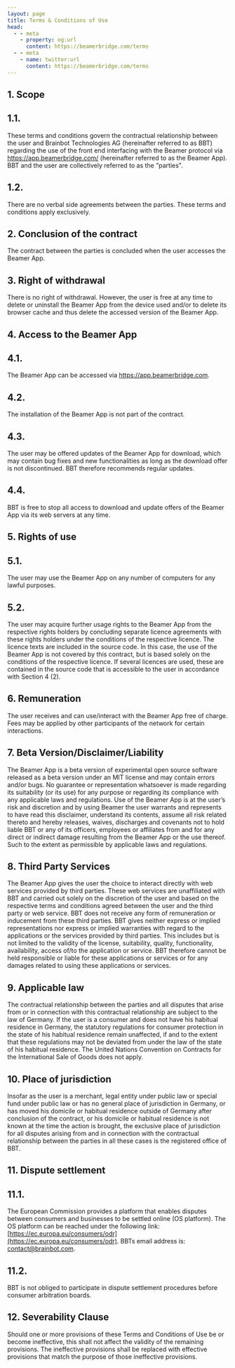 ```yaml
---
layout: page
title: Terms & Conditions of Use
head:
  - - meta
    - property: og:url
      content: https://beamerbridge.com/terms
  - - meta
    - name: twitter:url
      content: https://beamerbridge.com/terms
---
```


## 1. Scope

## 1.1.

These terms and conditions govern the contractual relationship between the user and Brainbot Technologies AG (hereinafter referred to as BBT) regarding the use of the front end interfacing with the Beamer protocol via https://app.beamerbridge.com/ (hereinafter referred to as the Beamer App). BBT and the user are collectively referred to as the "parties".

## 1.2.

There are no verbal side agreements between the parties. These terms and conditions apply exclusively.

## 2. Conclusion of the contract

The contract between the parties is concluded when the user accesses the Beamer App.

## 3. Right of withdrawal

There is no right of withdrawal. However, the user is free at any time to delete or uninstall the Beamer App from the device used and/or to delete its browser cache and thus delete the accessed version of the Beamer App.

## 4. Access to the Beamer App

## 4.1.

The Beamer App can be accessed via https://app.beamerbridge.com.

## 4.2.

The installation of the Beamer App is not part of the contract.

## 4.3.

The user may be offered updates of the Beamer App for download, which may contain bug fixes and new functionalities as long as the download offer is not discontinued. BBT therefore recommends regular updates.

## 4.4.

BBT is free to stop all access to download and update offers of the Beamer App via its web servers at any time.

## 5. Rights of use

## 5.1.

The user may use the Beamer App on any number of computers for any lawful purposes.

## 5.2.

The user may acquire further usage rights to the Beamer App from the respective rights holders by concluding separate licence agreements with these rights holders under the conditions of the respective licence. The licence texts are included in the source code. In this case, the use of the Beamer App is not covered by this contract, but is based solely on the conditions of the respective licence. If several licences are used, these are contained in the source code that is accessible to the user in accordance with Section 4 (2).

## 6. Remuneration

The user receives and can use/interact with the Beamer App free of charge. Fees may be applied by other participants of the network for certain interactions.

## 7. Beta Version/Disclaimer/Liability

The Beamer App is a beta version of experimental open source software released as a beta version under an MIT license and may contain errors and/or bugs. No guarantee or representation whatsoever is made regarding its suitability (or its use) for any purpose or regarding its compliance with any applicable laws and regulations. Use of the Beamer App is at the user’s risk and discretion and by using Beamer the user warrants and represents to have read this disclaimer, understand its contents, assume all risk related thereto and hereby releases, waives, discharges and covenants not to hold liable BBT or any of its officers, employees or affiliates from and for any direct or indirect damage resulting from the Beamer App or the use thereof. Such to the extent as permissible by applicable laws and regulations.

## 8. Third Party Services

The Beamer App gives the user the choice to interact directly with web services provided by third parties. These web services are unaffiliated with BBT and carried out solely on the discretion of the user and based on the respective terms and conditions agreed between the user and the third party or web service. BBT does not receive any form of remuneration or inducement from these third parties. BBT gives neither express or implied representations nor express or implied warranties with regard to the applications or the services provided by third parties. This includes but is not limited to the validity of the license, suitability, quality, functionality, availability, access of/to the application or service. BBT therefore cannot be held responsible or liable for these applications or services or for any damages related to using these applications or services.

## 9. Applicable law

The contractual relationship between the parties and all disputes that arise from or in connection with this contractual relationship are subject to the law of Germany. If the user is a consumer and does not have his habitual residence in Germany, the statutory regulations for consumer protection in the state of his habitual residence remain unaffected, if and to the extent that these regulations may not be deviated from under the law of the state of his habitual residence. The United Nations Convention on Contracts for the International Sale of Goods does not apply.

## 10. Place of jurisdiction

Insofar as the user is a merchant, legal entity under public law or special fund under public law or has no general place of jurisdiction in Germany, or has moved his domicile or habitual residence outside of Germany after conclusion of the contract, or his domicile or habitual residence is not known at the time the action is brought, the exclusive place of jurisdiction for all disputes arising from and in connection with the contractual relationship between the parties in all these cases is the registered office of BBT.

## 11. Dispute settlement

## 11.1.

The European Commission provides a platform that enables disputes between consumers and businesses to be settled online (OS platform). The OS platform can be reached under the following link: [https://ec.europa.eu/consumers/odr](https://ec.europa.eu/consumers/odr). BBTs email address is: [contact@brainbot.com](mailto:contact@brainbot.com).

## 11.2.

BBT is not obliged to participate in dispute settlement procedures before consumer arbitration boards.

## 12. Severability Clause

Should one or more provisions of these Terms and Conditions of Use be or become ineffective, this shall not affect the validity of the remaining provisions. The ineffective provisions shall be replaced with effective provisions that match the purpose of those ineffective provisions.

